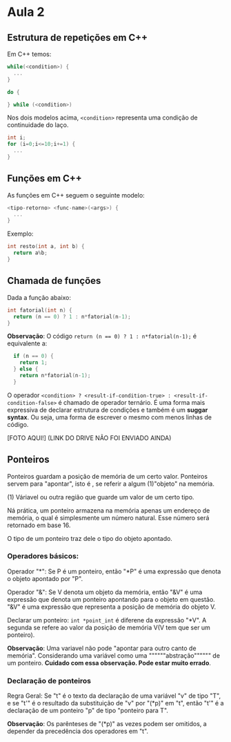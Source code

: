 # Aula 2

## Estrutura de repetições em C++

Em C++ temos:

```cpp
while(<condition>) {
  ...
}
```

```cpp
do {

} while (<condition>)
```

Nos dois modelos acima, `<condition>` representa uma condição de continuidade do laço.

```cpp
int i;
for (i=0;i<=10;i+=1) {
  ...
}
```

## Funções em C++

As funções em C++ seguem o seguinte modelo:
```cpp
<tipo-retorno> <func-name>(<args>) {
  ...
}
```

Exemplo:
```cpp
int resto(int a, int b) {
  return a%b;
}
```

## Chamada de funções

Dada a função abaixo:

```cpp
int fatorial(int n) {
  return (n == 0) ? 1 : n*fatorial(n-1);
}
```

**Observação**: O código `return (n == 0) ? 1 : n*fatorial(n-1);` é equivalente a:

```cpp
  if (n == 0) {
    return 1;
  } else {
    return n*fatorial(n-1);
  }
```

O operador `<condition> ? <result-if-condition-true> : <result-if-condition-false>` é chamado de operador ternário. É uma forma mais expressiva de declarar estrutura de condições e também é um **suggar syntax**. Ou seja, uma forma de escrever o mesmo com menos linhas de código.

[FOTO AQUI!]
(LINK DO DRIVE NÃO FOI ENVIADO AINDA)

## Ponteiros

Ponteiros guardam a posição de memória de um certo valor. Ponteiros servem para "apontar", isto é , se referir a algum (1)"objeto" na memória.

(1) Váriavel ou outra região que guarde um valor de um certo tipo.

Ná prática, um ponteiro armazena na memória apenas um endereço de memória, o qual é simplesmente um número natural. Esse número será retornado em base 16.

O tipo de um ponteiro traz dele o tipo do objeto apontado.

### Operadores básicos:

Operador "*": Se P é um ponteiro, então "*P" é uma expressão que denota o objeto apontado por "P".

Operador "&": Se V denota um objeto da memória, então "&V" é uma expressão que denota um ponteiro apontando para o objeto em questão. "&V" é uma expressão que representa a posição de memória do objeto V.

Declarar um ponteiro: `int *point_int` é diferene da expressão "*V". A segunda se refere ao valor da posição de memória V(V tem que ser um ponteiro).

**Observação**: Uma variavel não pode "apontar para outro canto de memória". Considerando uma variável como uma """"""abstração"""""" de um ponteiro. **Cuidado com essa observação. Pode estar muito errado**.

### Declaração de ponteiros

Regra Geral: Se "t" é o texto da declaração de uma variável "v" de tipo "T", e se "t'" é o resultado da substituição de "v" por "(*p)" em "t", então "t'" é a declaração de um ponteiro "p" de tipo "ponteiro para T".

**Observação**: Os parênteses de "(*p)" as vezes podem ser omitidos, a depender da precedência dos operadores em "t".












